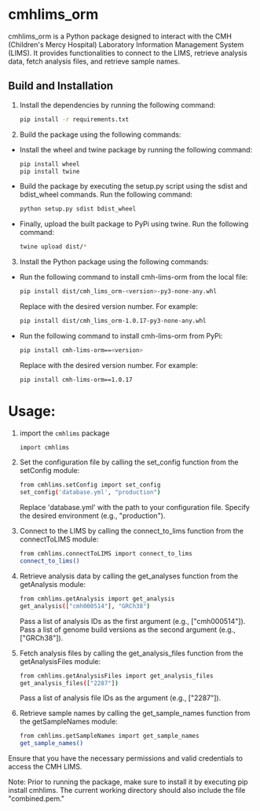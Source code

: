 # cmhlims_orm
cmhlims_orm is a Python package designed to interact with the CMH (Children's Mercy Hospital) Laboratory Information Management System (LIMS). It provides functionalities to connect to the LIMS, retrieve analysis data, fetch analysis files, and retrieve sample names.

## Build and Installation
1. Install the dependencies by running the following command:
   ```bash
   pip install -r requirements.txt
   ```

2. Build the package using the following commands:
 - Install the wheel and twine package by running the following command:
   ```bash
   pip install wheel
   pip install twine
   ```
 - Build the package by executing the setup.py script using the sdist and bdist_wheel commands. Run the following command:
   ```bash
   python setup.py sdist bdist_wheel
   ```
 - Finally, upload the built package to PyPi using twine. Run the following command:
   ```bash
   twine upload dist/*  
   ```

3. Install the Python package using the following commands: <br>
 - Run the following command to install cmh-lims-orm from the local file:
   ```bash
   pip install dist/cmh_lims_orm-<version>-py3-none-any.whl
   ```
    Replace <version> with the desired version number. For example:
   ```bash
   pip install dist/cmh_lims_orm-1.0.17-py3-none-any.whl
   ```

 - Run the following command to install cmh-lims-orm from PyPi:
   ```bash
   pip install cmh-lims-orm==<version> 
   ```
   Replace <version> with the desired version number. For example:
   ```bash
   pip install cmh-lims-orm==1.0.17
   ```

# Usage:

1. import the `cmhlims` package
   ```bash
   import cmhlims
   ```

2. Set the configuration file by calling the set_config function from the setConfig module:
   ```bash 
   from cmhlims.setConfig import set_config
   set_config('database.yml', "production")
   ```
   Replace 'database.yml' with the path to your configuration file.
   Specify the desired environment (e.g., "production").

3. Connect to the LIMS by calling the connect_to_lims function from the connectToLIMS module:
   ```bash 
   from cmhlims.connectToLIMS import connect_to_lims
   connect_to_lims()
   ```   
4. Retrieve analysis data by calling the get_analyses function from the getAnalysis module:
   ```bash
   from cmhlims.getAnalysis import get_analysis
   get_analysis(["cmh000514"], "GRCh38")
   ```   
   Pass a list of analysis IDs as the first argument (e.g., ["cmh000514"]).
   Pass a list of genome build versions as the second argument (e.g., ["GRCh38"]).

5. Fetch analysis files by calling the get_analysis_files function from the getAnalysisFiles module:
   ```bash
   from cmhlims.getAnalysisFiles import get_analysis_files
   get_analysis_files(["2287"])
   ```
   Pass a list of analysis file IDs as the argument (e.g., ["2287"]).

6. Retrieve sample names by calling the get_sample_names function from the getSampleNames module:
   ```bash
   from cmhlims.getSampleNames import get_sample_names
   get_sample_names()
   ```   

Ensure that you have the necessary permissions and valid credentials to access the CMH LIMS.

Note: Prior to running the package, make sure to install it by executing pip install cmhlims.
      The current working directory should also include the file "combined.pem." 
